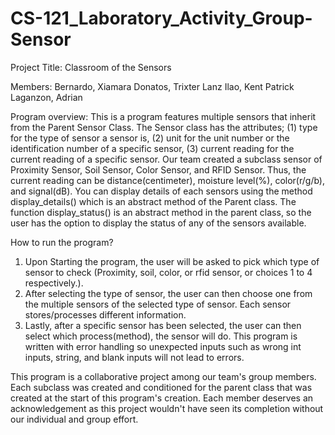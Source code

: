 # CS-121_Laboratory_Activity_Group-Sensor
Project Title: Classroom of the Sensors

Members:
Bernardo, Xiamara
Donatos, Trixter Lanz
Ilao, Kent Patrick
Laganzon, Adrian

Program overview:
This is a program features multiple sensors that inherit from the Parent Sensor Class. The Sensor class has the attributes; (1) type for the type of sensor a sensor is, (2) unit for the unit number or the identification number of a specific sensor, (3) current reading for the current reading of a specific sensor. Our team created a subclass sensor of Proximity Sensor, Soil Sensor, Color Sensor, and RFID Sensor. Thus, the current reading can be distance(centimeter), moisture level(%), color(r/g/b), and signal(dB). You can display details of each sensors using the method display_details() which is an abstract method of the Parent class. The function display_status() is an abstract method in the parent class, so the user has the option to display the status of any of the sensors available.

How to run the program?
1. Upon Starting the program, the user will be asked to pick which type of sensor to check (Proximity, soil, color, or rfid sensor, or choices 1 to 4 respectively.).
2. After selecting the type of sensor, the user can then choose one from the multiple sensors of the selected type of sensor. Each sensor stores/processes different information.
3. Lastly, after a specific sensor has been selected, the user can then select which process(method), the sensor will do.
This program is written with error handling so unexpected inputs such as wrong int inputs, string, and blank inputs will not lead to errors.

This program is a collaborative project among our team's group members. Each subclass was created and conditioned for the parent class that was created at the start of this program's creation. Each member deserves an acknowledgement as this project wouldn't have seen its completion without our individual and group effort.
